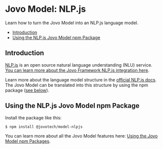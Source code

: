 # Jovo Model: NLP.js

Learn how to turn the Jovo Model into an NLP.js language model.

- [Introduction](#introduction)
- [Using the NLP.js Jovo Model npm Package](#using-the-nlpjs-jovo-model-npm-package)

## Introduction

[NLP.js](https://github.com/axa-group/nlp.js) is an open source natural language understanding (NLU) service. [You can learn more about the Jovo Framework NLP.js integration here](https://www.jovo.tech/marketplace/jovo-nlu-nlpjs).

Learn more about the language model structure in the [official NLP.js docs](https://github.com/axa-group/nlp.js/blob/master/README.md). The Jovo Model can be translated into this structure by using the npm package ([see below](#using-the-nlpjs-jovo-model-npm-package)).


## Using the NLP.js Jovo Model npm Package

Install the package like this:

```sh
$ npm install @jovotech/model-nlpjs
```

You can learn more about all the Jovo Model features here: [Using the Jovo Model npm Packages](http://jovo.tech/marketplace/jovo-model#using-the-jovo-model-npm-packages).
